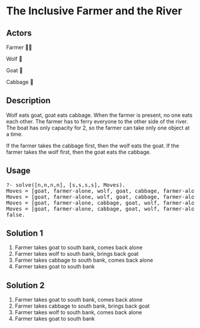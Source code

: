 # The Inclusive Farmer and the River

## Actors

Farmer 👩‍🌾

Wolf 🐺

Goat 🐐

Cabbage 🥬

## Description

Wolf eats goat, goat eats cabbage.
When the farmer is present, no one eats each other.
The farmer has to ferry everyone to the other side of the river.
The boat has only capacity for 2, so the farmer can take only one object at a time.

If the farmer takes the cabbage first, then the wolf eats the goat.
If the farmer takes the wolf first, then the goat eats the cabbage.


## Usage

<pre>
?- solve([n,n,n,n], [s,s,s,s], Moves).
Moves = [goat, farmer-alone, wolf, goat, cabbage, farmer-alone, goat] ;
Moves = [goat, farmer-alone, wolf, goat, cabbage, farmer-alone, goat] ;
Moves = [goat, farmer-alone, cabbage, goat, wolf, farmer-alone, goat] ;
Moves = [goat, farmer-alone, cabbage, goat, wolf, farmer-alone, goat] ;
false.
</pre>

## Solution 1

1. Farmer takes goat to south bank, comes back alone
2. Farmer takes wolf to south bank, brings back goat
3. Farmer takes cabbage to south bank, comes back alone
4. Farmer takes goat to south bank

## Solution 2

1. Farmer takes goat to south bank, comes back alone
2. Farmer takes cabbage to south bank, brings back goat
3. Farmer takes wolf to south bank, comes back alone
4. Farmer takes goat to south bank
